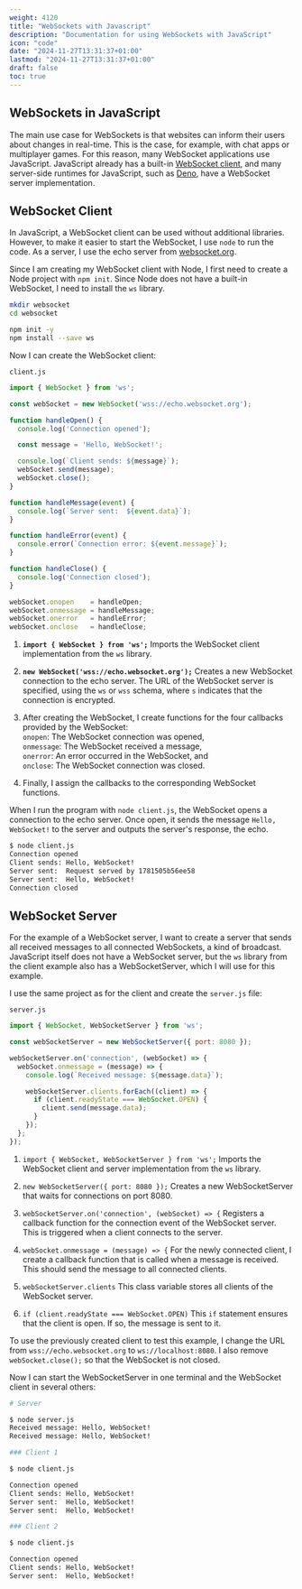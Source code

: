 ```yaml
---
weight: 4120
title: "WebSockets with Javascript"
description: "Documentation for using WebSockets with JavaScript"
icon: "code"
date: "2024-11-27T13:31:37+01:00"
lastmod: "2024-11-27T13:31:37+01:00"
draft: false
toc: true
---
```


## WebSockets in JavaScript

The main use case for WebSockets is that websites can inform their users about changes in real-time. This is the case, for example, with chat apps or multiplayer games. For this reason, many WebSocket applications use JavaScript. JavaScript already has a built-in [WebSocket client](https://developer.mozilla.org/en-US/docs/Web/API/WebSocket), and many server-side runtimes for JavaScript, such as [Deno](https://docs.deno.com/examples/http-server-websocket/), have a WebSocket server implementation.

## WebSocket Client

In JavaScript, a WebSocket client can be used without additional libraries. However, to make it easier to start the WebSocket, I use `node` to run the code. As a server, I use the echo server from [websocket.org](https://www.websocket.org/echo.html).

Since I am creating my WebSocket client with Node, I first need to create a Node project with `npm init`. Since Node does not have a built-in WebSocket, I need to install the `ws` library.

```bash
mkdir websocket
cd websocket

npm init -y
npm install --save ws
```

Now I can create the WebSocket client:

`client.js`
```javascript
import { WebSocket } from 'ws'; 

const webSocket = new WebSocket('wss://echo.websocket.org');

function handleOpen() {
  console.log('Connection opened');

  const message = 'Hello, WebSocket!';

  console.log(`Client sends: ${message}`);
  webSocket.send(message);
  webSocket.close();
}

function handleMessage(event) {
  console.log(`Server sent:  ${event.data}`);
}

function handleError(event) {
  console.error(`Connection error: ${event.message}`);
}

function handleClose() {
  console.log('Connection closed');
}

webSocket.onopen    = handleOpen;
webSocket.onmessage = handleMessage;
webSocket.onerror   = handleError;
webSocket.onclose   = handleClose;
```

1. **`import { WebSocket } from 'ws';`** Imports the WebSocket client implementation from the `ws` library.

2. **`new WebSocket('wss://echo.websocket.org');`** Creates a new WebSocket connection to the echo server. The URL of the WebSocket server is specified, using the `ws` or `wss` schema, where `s` indicates that the connection is encrypted.

3. After creating the WebSocket, I create functions for the four callbacks provided by the WebSocket:  
   `onopen`: The WebSocket connection was opened,  
   `onmessage`: The WebSocket received a message,  
   `onerror`: An error occurred in the WebSocket, and  
   `onclose`: The WebSocket connection was closed.

4. Finally, I assign the callbacks to the corresponding WebSocket functions.

When I run the program with `node client.js`, the WebSocket opens a connection to the echo server. Once open, it sends the message `Hello, WebSocket!` to the server and outputs the server's response, the echo.

```bash
$ node client.js
Connection opened
Client sends: Hello, WebSocket!
Server sent:  Request served by 1781505b56ee58
Server sent:  Hello, WebSocket!
Connection closed
```

## WebSocket Server

For the example of a WebSocket server, I want to create a server that sends all received messages to all connected WebSockets, a kind of broadcast. JavaScript itself does not have a WebSocket server, but the `ws` library from the client example also has a WebSocketServer, which I will use for this example.

I use the same project as for the client and create the `server.js` file:

`server.js`
```javascript
import { WebSocket, WebSocketServer } from 'ws';

const webSocketServer = new WebSocketServer({ port: 8080 });

webSocketServer.on('connection', (webSocket) => {
  webSocket.onmessage = (message) => {
    console.log(`Received message: ${message.data}`);

    webSocketServer.clients.forEach((client) => {
      if (client.readyState === WebSocket.OPEN) {
        client.send(message.data);
      }
    });
  };
});
```

1. `import { WebSocket, WebSocketServer } from 'ws';` Imports the WebSocket client and server implementation from the `ws` library.

2. `new WebSocketServer({ port: 8080 });` Creates a new WebSocketServer that waits for connections on port 8080.

3. `webSocketServer.on('connection', (webSocket) => {` Registers a callback function for the connection event of the WebSocket server. This is triggered when a client connects to the server.

4. `webSocket.onmessage = (message) => {` For the newly connected client, I create a callback function that is called when a message is received. This should send the message to all connected clients.

5. `webSocketServer.clients` This class variable stores all clients of the WebSocket server.

6. `if (client.readyState === WebSocket.OPEN)` This `if` statement ensures that the client is open. If so, the message is sent to it.

To use the previously created client to test this example, I change the URL from `wss://echo.websocket.org` to `ws://localhost:8080`. I also remove `webSocket.close();` so that the WebSocket is not closed.

Now I can start the WebSocketServer in one terminal and the WebSocket client in several others:

```bash
# Server

$ node server.js
Received message: Hello, WebSocket!
Received message: Hello, WebSocket!
```

```bash
### Client 1

$ node client.js

Connection opened
Client sends: Hello, WebSocket!
Server sent:  Hello, WebSocket!
Server sent:  Hello, WebSocket!
```

```bash
### Client 2

$ node client.js

Connection opened
Client sends: Hello, WebSocket!
Server sent:  Hello, WebSocket!
```
